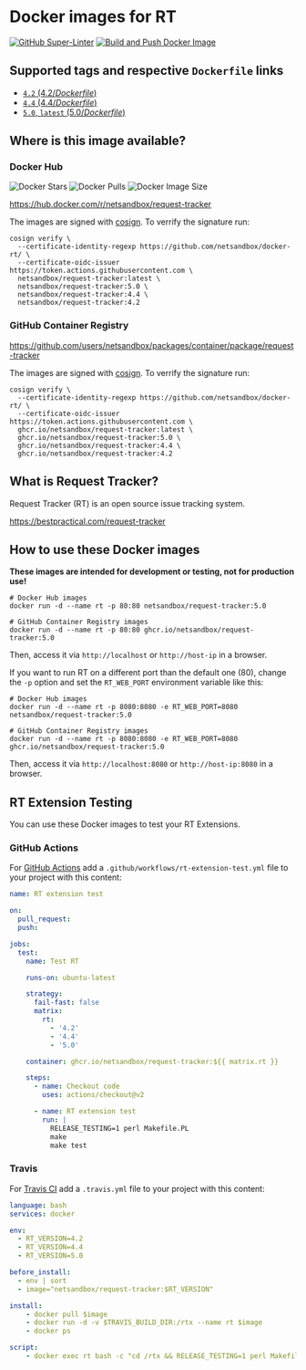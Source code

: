 # Docker images for RT

[![GitHub Super-Linter](https://github.com/netsandbox/docker-rt/workflows/Lint%20Code%20Base/badge.svg)](https://github.com/marketplace/actions/super-linter)
[![Build and Push Docker Image](https://github.com/netsandbox/docker-rt/actions/workflows/build.yml/badge.svg)](https://github.com/netsandbox/docker-rt/actions/workflows/build.yml)

## Supported tags and respective `Dockerfile` links

- [`4.2` (4.2/*Dockerfile*)](https://github.com/cloos/docker-rt/blob/main/4.2/Dockerfile)
- [`4.4` (4.4/*Dockerfile*)](https://github.com/cloos/docker-rt/blob/main/4.4/Dockerfile)
- [`5.0`, `latest` (5.0/*Dockerfile*)](https://github.com/cloos/docker-rt/blob/main/5.0/Dockerfile)

## Where is this image available?

### Docker Hub

![Docker Stars](https://img.shields.io/docker/stars/netsandbox/request-tracker.svg)
![Docker Pulls](https://img.shields.io/docker/pulls/netsandbox/request-tracker.svg)
![Docker Image Size](https://img.shields.io/docker/image-size/netsandbox/request-tracker.svg)

<https://hub.docker.com/r/netsandbox/request-tracker>

The images are signed with [cosign](https://github.com/sigstore/cosign).
To verrify the signature run:

```shell
cosign verify \
  --certificate-identity-regexp https://github.com/netsandbox/docker-rt/ \
  --certificate-oidc-issuer https://token.actions.githubusercontent.com \
  netsandbox/request-tracker:latest \
  netsandbox/request-tracker:5.0 \
  netsandbox/request-tracker:4.4 \
  netsandbox/request-tracker:4.2
```

### GitHub Container Registry

<https://github.com/users/netsandbox/packages/container/package/request-tracker>

The images are signed with [cosign](https://github.com/sigstore/cosign).
To verrify the signature run:

```shell
cosign verify \
  --certificate-identity-regexp https://github.com/netsandbox/docker-rt/ \
  --certificate-oidc-issuer https://token.actions.githubusercontent.com \
  ghcr.io/netsandbox/request-tracker:latest \
  ghcr.io/netsandbox/request-tracker:5.0 \
  ghcr.io/netsandbox/request-tracker:4.4 \
  ghcr.io/netsandbox/request-tracker:4.2
```

## What is Request Tracker?

Request Tracker (RT) is an open source issue tracking system.

<https://bestpractical.com/request-tracker>

## How to use these Docker images

**These images are intended for development or testing, not for production use!**

```shell
# Docker Hub images
docker run -d --name rt -p 80:80 netsandbox/request-tracker:5.0

# GitHub Container Registry images
docker run -d --name rt -p 80:80 ghcr.io/netsandbox/request-tracker:5.0
```

Then, access it via `http://localhost` or `http://host-ip` in a browser.

If you want to run RT on a different port than the default one (80), change the `-p` option and set the `RT_WEB_PORT` environment variable like this:

```shell
# Docker Hub images
docker run -d --name rt -p 8080:8080 -e RT_WEB_PORT=8080 netsandbox/request-tracker:5.0

# GitHub Container Registry images
docker run -d --name rt -p 8080:8080 -e RT_WEB_PORT=8080 ghcr.io/netsandbox/request-tracker:5.0
```

Then, access it via `http://localhost:8080` or `http://host-ip:8080` in a browser.

## RT Extension Testing

You can use these Docker images to test your RT Extensions.

### GitHub Actions

For [GitHub Actions](https://docs.github.com/actions) add a `.github/workflows/rt-extension-test.yml` file to your
project with this content:

```yaml
name: RT extension test

on:
  pull_request:
  push:

jobs:
  test:
    name: Test RT

    runs-on: ubuntu-latest

    strategy:
      fail-fast: false
      matrix:
        rt:
          - '4.2'
          - '4.4'
          - '5.0'

    container: ghcr.io/netsandbox/request-tracker:${{ matrix.rt }}

    steps:
      - name: Checkout code
        uses: actions/checkout@v2

      - name: RT extension test
        run: |
          RELEASE_TESTING=1 perl Makefile.PL
          make
          make test
```

### Travis

For [Travis CI](https://www.travis-ci.com/) add a `.travis.yml` file to your
project with this content:

```yaml
language: bash
services: docker

env:
  - RT_VERSION=4.2
  - RT_VERSION=4.4
  - RT_VERSION=5.0

before_install:
  - env | sort
  - image="netsandbox/request-tracker:$RT_VERSION"

install:
    - docker pull $image
    - docker run -d -v $TRAVIS_BUILD_DIR:/rtx --name rt $image
    - docker ps

script:
    - docker exec rt bash -c "cd /rtx && RELEASE_TESTING=1 perl Makefile.PL && make && make test"
```
